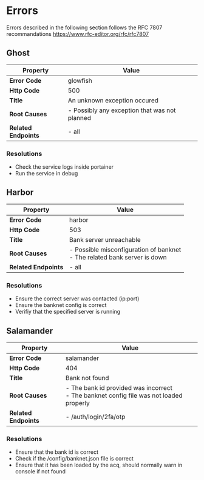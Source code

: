 # Errors

Errors described in the following section follows the RFC 7807 recommandations https://www.rfc-editor.org/rfc/rfc7807

## Ghost

| Property | Value |
| ------ | ----------- |
| **Error Code**   | glowfish |
| **Http Code** | 500 |
| **Title**    | An unknown exception occured |
| **Root Causes**    | - Possibly any exception that was not planned |
| **Related Endpoints**    | - all |

### Resolutions

- Check the service logs inside portainer
- Run the service in debug

## Harbor

| Property | Value |
| ------ | ----------- |
| **Error Code**   | harbor |
| **Http Code** | 503 |
| **Title**    | Bank server unreachable |
| **Root Causes**    | - Possible misconfiguration of banknet<br/>- The related bank server is down |
| **Related Endpoints**    | - all |

### Resolutions

- Ensure the correct server was contacted (ip:port)
- Ensure the banknet config is correct
- Verifiy that the specified server is running

## Salamander

| Property | Value |
| ------ | ----------- |
| **Error Code**   | salamander |
| **Http Code** | 404 |
| **Title**    | Bank not found |
| **Root Causes**    | - The bank id provided was incorrect<br/>- The banknet config file was not loaded properly |
| **Related Endpoints**    | - /auth/login/2fa/otp |

### Resolutions

- Ensure that the bank id is correct
- Check if the /config/banknet.json file is correct
- Ensure that it has been loaded by the acq, should normally warn in console if not found
